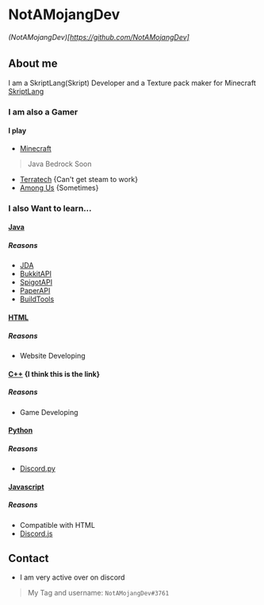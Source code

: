 # NotAMojangDev
###### (NotAMojangDev)[https://github.com/NotAMojangDev]
## About me
I am a SkriptLang(Skript) Developer and a Texture pack maker for Minecraft
[SkriptLang](https://github.com/SkriptLang/Skript/)

### I am also a Gamer
#### I play
- [Minecraft](https://minecraft.net/)
> Java
> Bedrock Soon
- [Terratech](https://terratechgame.com/) {Can't get steam to work}
- [Among Us](https://www.innersloth.com/games/among-us/) {Sometimes}

### I also Want to learn...
#### [Java](https://java.com/)
##### Reasons
- [JDA](https://github.com/DV8FromTheWorld/JDA)
- [BukkitAPI](https://hub.spigotmc.org/javadocs/bukkit/)
- [SpigotAPI](https://hub.spigotmc.org/nexus/content/repositories/snapshots/org/spigotmc/spigot-api/)
- [PaperAPI](https://papermc.io/javadocs/paper/1.16/)
- [BuildTools](https://hub.spigotmc.org/jenkins/job/BuildTools/)
#### [HTML](https://HTML.com/)
##### Reasons
- Website Developing
#### [C++](https://isocpp.org/) {I think this is the link}
##### Reasons
- Game Developing
#### [Python](https://python.org/)
##### Reasons
- [Discord.py](https://discordpy.readthedocs.io/en/stable/#)
#### [Javascript](https://javascript.com/)
##### Reasons
- Compatible with HTML
- [Discord.js](https://discord.js.org/)

## Contact
- I am very active over on discord
> My Tag and username: `NotAMojangDev#3761`
